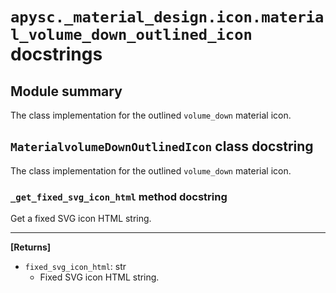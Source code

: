 # `apysc._material_design.icon.material_volume_down_outlined_icon` docstrings

## Module summary

The class implementation for the outlined `volume_down` material icon.

## `MaterialvolumeDownOutlinedIcon` class docstring

The class implementation for the outlined `volume_down` material icon.

### `_get_fixed_svg_icon_html` method docstring

Get a fixed SVG icon HTML string.<hr>

**[Returns]**

- `fixed_svg_icon_html`: str
  - Fixed SVG icon HTML string.